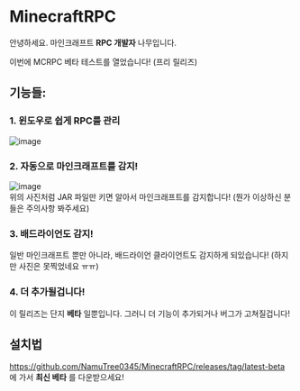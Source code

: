 # MinecraftRPC
안녕하세요. 마인크래프트 **RPC 개발자** 나무입니다.

이번에 MCRPC 베타 테스트를 열었습니다! (프리 릴리즈)

## 기능들:

### 1. 윈도우로 쉽게 RPC를 관리
![image](https://user-images.githubusercontent.com/46389044/79041336-f1c5d900-7c29-11ea-833c-dbf5c67081a0.png)

### 2. 자동으로 마인크래프트를 감지!
![image](https://user-images.githubusercontent.com/46389044/79041360-29cd1c00-7c2a-11ea-9215-ea99a1664230.png)\
위의 사진처럼 JAR 파일만 키면 알아서 마인크래프트를 감지합니다!
(뭔가 이상하신 분들은 주의사항 봐주세요)

### 3. 배드라이언도 감지!
일반 마인크래프트 뿐만 아니라, 배드라이언 클라이언트도 감지하게 되있습니다!
(하지만 사진은 못찍었네요 ㅠㅠ)

### 4. 더 추가될겁니다!
이 릴리즈는 단지 **베타** 일뿐입니다.
그러니 더 기능이 추가되거나 버그가 고쳐질겁니다!

## 설치법
https://github.com/NamuTree0345/MinecraftRPC/releases/tag/latest-beta 에 가서 **최신 베타** 를 다운받으세요!
